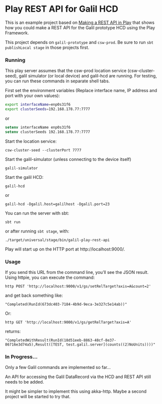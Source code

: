 # Play REST API for Galil HCD

This is an example project based on [Making a REST API in Play](http://developer.lightbend.com/guides/play-rest-api/index.html) 
that shows how you could make a REST API for the Galil prototype HCD using the Play Framework.

This project depends on `galil-prototype` and `csw-prod`. Be sure to run `sbt publishLocal stage` in those projects first.

### Running

This play server assumes that the csw-prod location service (csw-cluster-seed), 
galil simulator (or local device) and galil-hcd are running.
For testing, you can run these commands in separate shell tabs.

First set the environment variables (Replace interface name, IP address and port with your own values):

```bash
export interfaceName=enp0s31f6
export clusterSeeds=192.168.178.77:7777
```
or 

```csh
setenv interfaceName enp0s31f6
setenv clusterSeeds 192.168.178.77:7777
```

Start the location service: 

```
csw-cluster-seed --clusterPort 7777
```

Start the galil-simulator (unless connecting to the device itself)

```
galil-simulator
```

Start the galil HCD:

```
galil-hcd
```
or 

```
galil-hcd -Dgalil.host=galilhost -Dgalil.port=23
```

You can run the server with sbt:

    sbt run

or after running `sbt stage`, with:

    ./target/universal/stage/bin/galil-play-rest-api

Play will start up on the HTTP port at http://localhost:9000/.   

### Usage

If you send this URL from the command line, you’ll see the JSON result. 
Using httpie, you can execute the command:

```
http POST 'http://localhost:9000/v1/gs/setRelTarget?axis=A&count=2'
```

and get back something like:

```
"Completed(RunId(673dc403-7184-4b9d-9eca-3e327c5e14ab))"
```

Or:

```
http GET 'http://localhost:9000/v1/gs/getRelTarget?axis=A'
```

returns:

```
"CompletedWithResult(RunId(18d51eeb-8863-48cf-8e37-86716e3d74a5),Result([TEST, test.galil.server](counts((2)NoUnits))))"
```

### In Progress...

Only a few Galil commands are implemented so far...

An API for accessing the Galil DataRecord via the HCD and REST API still needs to be added.

It might be simpler to implement this using akka-http. Maybe a second project will be started to try that.


